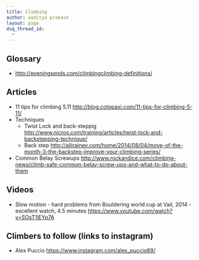 ```yaml
---
title: Climbing
author: aaditya prakash
layout: page
dsq_thread_id:
  - 
---
```


## Glossary
 * <http://eveningsends.com/climbingclimbing-definitions/>

## Articles
 * 11 tips for climbing 5.11 <http://blog.cotopaxi.com/11-tips-for-climbing-5-11/>
 * Techniques
    * Twist Lock and back-steppig <http://www.nicros.com/training/articles/twist-lock-and-backstepping-technique/>
    * Back step <http://allirainey.com/home/2014/08/04/move-of-the-month-3-the-backstep-improve-your-climbing-series/>
 * Common Belay Screwups <http://www.rockandice.com/climbing-news/climb-safe-common-belay-screw-ups-and-what-to-do-about-them>


## Videos
 * Slow motion - hard problems from Bouldering world cup at Vail, 2014 - excellent watch, 4.5 minutes <https://www.youtube.com/watch?v=SOsT1lEYp7A>



## Climbers to follow (links to instagram)
 * Alex Puccio <https://www.instagram.com/alex_puccio89/>
